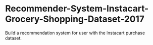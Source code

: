 # Recommender-System-Instacart-Grocery-Shopping-Dataset-2017
Build a recommendation system for user with the Instacart purchase dataset.
